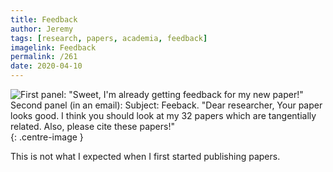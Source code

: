 ```yaml
---
title: Feedback
author: Jeremy
tags: [research, papers, academia, feedback]
imagelink: Feedback
permalink: /261
date: 2020-04-10
---
```


![First panel: "Sweet, I'm already getting feedback for my new paper!" Second panel (in an email): Subject: Feeback. "Dear researcher, Your paper looks good. I think you should look at my 32 papers which are tangentially related. Also, please cite these papers!"](https://res.cloudinary.com/dh3hm8pb7/image/upload/c_scale,q_auto:best/v1535842782/Handwaving/Published/Feedback.png){: .centre-image }

This is not what I expected when I first started publishing papers.

